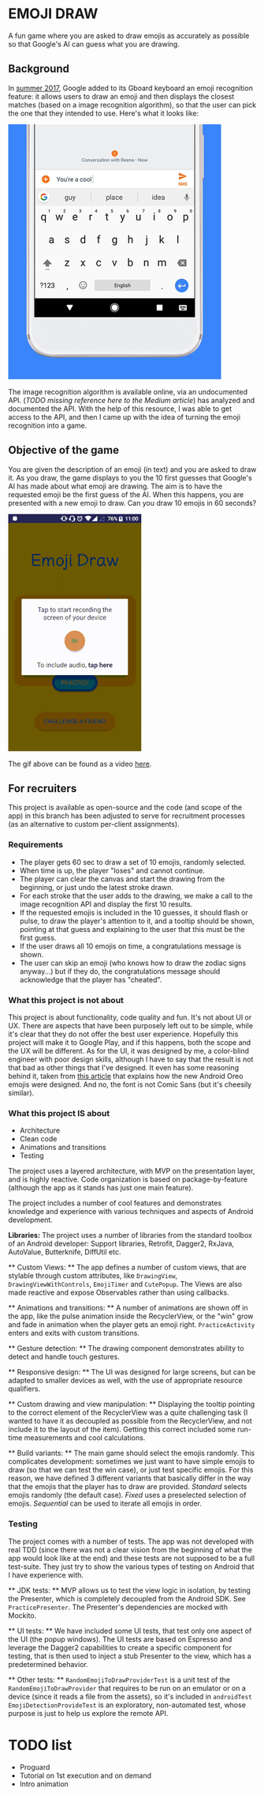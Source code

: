 # EMOJI DRAW

A fun game where you are asked to draw emojis as accurately as possible
so that Google's AI can guess what you are drawing.

## Background 

In [summer 2017](https://www.theverge.com/2017/6/12/15743130/google-gboard-android-update-keyboard-emoji-ai),
Google added to its Gboard keyboard an emoji recognition feature: it allows users to draw an emoji
and then displays the closest matches (based on a image recognition algorithm), so that the user can pick
the one that they intended to use. Here's what it looks like:

![Gboard](readme_assets/gboard.gif)

The image recognition algorithm is available online, via an undocumented API. (*TODO missing reference here to the Medium article*)
 has analyzed and documented the API. With the help of this resource, I was able to get access to the API, 
 and then I came up with the idea of turning the emoji recognition into a game.
 
 
 ## Objective of the game
 
 You are given the description of an emoji (in text) and you are asked to draw it. As you draw, the 
  game displays to you the 10 first guesses that Google's AI has made about what emoji are drawing. 
  The aim is to have the requested emoji be the first guess of the AI. When this happens, 
  you are presented with a new emoji to draw. Can you draw 10 emojis in 60 seconds?
 
 <img src="./readme_assets/gameplay.gif" width="270" height="480">
 
 
The gif above can be found as a video [here](https://youtu.be/yQKhzzBO0A0).
 
 
## For recruiters

This project is available as open-source and the code (and scope of the app) in this branch has been
 adjusted to serve for recruitment processes (as an alternative to custom per-client assignments).
  
### Requirements
  
  - The player gets 60 sec to draw a set of 10 emojis, randomly selected.
  - When time is up, the player "loses" and cannot continue.
  - The player can clear the canvas and start the drawing from the beginning, or just undo the latest stroke drawn.
  - For each stroke that the user adds to the drawing, we make a call to the image recognition API
  and display the first 10 results.
  - If the requested emojis is included in the 10 guesses, it should flash or pulse, to draw the player's
  attention to it, and a tooltip should be shown, pointing at that guess and explaining to the user
  that this must be the first guess.
  - If the user draws all 10 emojis on time, a congratulations message is shown.
  - The user can skip an emoji (who knows how to draw the zodiac signs anyway...) but if they do,
  the congratulations message should acknowledge that the player has "cheated".
  
  
### What this project is not about
  
  This project is about functionality, code quality and fun. It's not about UI or UX. There are aspects
  that have been purposely left out to be simple, while it's clear that they do not offer the best user experience.
  Hopefully this project will make it to Google Play, and if this happens, both the scope and the UX
  will be different. 
  As for the UI, it was designed by me, a color-blind engineer with poor design skills,
  although I have to say that the result is not that bad as other things that I've designed. It even
  has some reasoning behind it, taken from 
  [this article](https://medium.com/google-design/redesigning-android-emoji-cb22e3b51cc6) 
  that explains how the new Android Oreo emojis were designed.
  And no, the font is not Comic Sans (but it's cheesily similar).
  
  
### What this project IS about
  
  - Architecture
  - Clean code
  - Animations and transitions
  - Testing
  
  The project uses a layered architecture, with MVP on the presentation layer, and is highly reactive. 
  Code organization is based on package-by-feature (although the app as it stands has just one main feature).
   
  The project includes a number of cool features and demonstrates knowledge and experience with various 
  techniques and aspects of Android development.
   
   
   **Libraries:**
   The project uses a number of libraries from the standard toolbox of an Android developer: Support
   libraries, Retrofit, Dagger2, RxJava, AutoValue, Butterknife, DiffUtil etc. 
   
   ** Custom Views: **
   The app defines a number of custom views, that are stylable through custom attributes, like 
  `DrawingView`, `DrawingViewWithControls`, `EmojiTimer` and `CutePopup`. The Views are also made reactive and 
  expose Observables rather than using callbacks.
       
   
   ** Animations and transitions: **
  A number of animations are shown off in the app, like the pulse animation inside the RecyclerView,
  or the "win" grow and fade in animation when the player gets an emoji right. 
  `PracticeActivity` enters and exits with custom transitions. 
   
   
  ** Gesture detection: **
   The drawing component demonstrates ability to detect and handle touch gestures.
   
   
  ** Responsive design: **
  The UI was designed for large screens, but can be adapted to smaller devices as well, with the use
  of appropriate resource qualifiers.
 
 
  ** Custom drawing and view manipulation: **
  Displaying the tooltip pointing to the correct element of the RecyclerView was a quite challenging 
  task (I wanted to have it as decoupled as possible from the RecyclerView, and not include it to the 
  layout of the item). Getting this correct included some run-time measurements and cool calculations.
  
  
  ** Build variants: **
  The main game should select the emojis randomly. This complicates development: sometimes we just want
   to have simple emojis to draw (so that we can test the win case), or just test specific emojis.
  For this reason, we have defined 3 different variants that basically differ in the way that the emojis
  that the player has to draw are provided. *Standard* selects emojis randomly (the default case). *Fixed*
   uses a preselected selection of emojis. *Sequential* can be used to iterate all emojis in order.
  
  
### Testing
 
 The project comes with a number of tests. The app was not developed with real TDD (since 
 there was not a clear vision from the beginning of what the app would look like at the end) and these tests
 are not supposed to be a full test-suite. They just try to show the various types of testing on Android
 that I have experience with.
 
 ** JDK tests: ** 
 MVP allows us to test the view logic in isolation, by testing the Presenter, which is completely
 decoupled from the Android SDK. See `PracticePresenter`. The Presenter's dependencies are mocked
 with Mockito.
 
 ** UI tests: **
 We have included some UI tests, that test only one aspect of the UI (the popup windows). The UI tests
  are based on Espresso and leverage the Dagger2 capabilities to create a specific component for 
  testing, that is then used to inject a stub Presenter to the view, which has a predetermined behavior.
  
** Other tests: **
  `RandomEmojiToDrawProviderTest` is a unit test of the `RandomEmojiToDrawProvider` that requires to 
  be run  on an emulator or on a device (since it reads a file from the assets), so it's included in `androidTest`
  `EmojiDetectionProvideTest` is an exploratory, non-automated test, whose purpose is just to help
  us explore the remote API.
 
 
# TODO list
 
 - Proguard
 - Tutorial on 1st execution and on demand
 - Intro animation